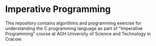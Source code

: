 # Imperative Programming

This repository contains algorithms and programming exercise for understanding the C programming language as part of "Imperative Programming" course at AGH University of Science and Technology in Cracow. 
